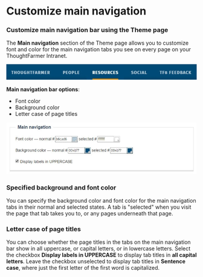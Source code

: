 # Customize main navigation

### Customize main navigation bar using the Theme page

The **Main navigation** section of the Theme page allows you to customize font and color for the main navigation tabs you see on every page on your ThoughtFarmer Intranet.

![](../../../../.gitbook/assets/1%20%2818%29.jpg)

**Main navigation bar options**:

* Font color
* Background color
* Letter case of page titles

![](../../../../.gitbook/assets/2%20%2826%29.jpg)

### Specified background and font color

You can specify the background color and font color for the main navigation tabs in their normal and selected states. A tab is "selected" when you visit the page that tab takes you to, or any pages underneath that page.

### Letter case of page titles

You can choose whether the page titles in the tabs on the main navigation bar show in all uppercase, or capital letters, or in lowercase letters. Select the checkbox **Display labels in UPPERCASE** to display tab titles in **all capital letters**. Leave the checkbox unselected to display tab titles in **Sentence case**, where just the first letter of the first word is capitalized.  


